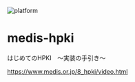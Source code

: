 ![platform](https://img.shields.io/static/v1?label=platform&message=win-64&color=blue)

# medis-hpki
はじめてのHPKI　～実装の手引き～

https://www.medis.or.jp/8_hpki/video.html
